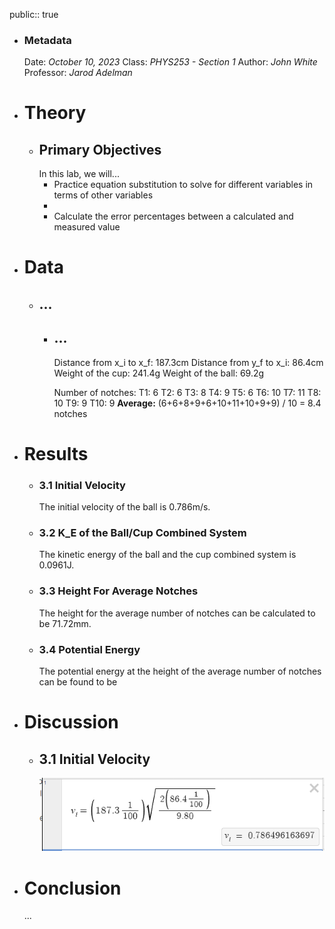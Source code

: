 public:: true

- ### Metadata
  Date: *October 10, 2023*
  Class: *PHYS253 - Section 1*
  Author: *John White*
  Professor: *Jarod Adelman*
- # Theory
	- ## Primary Objectives
	  In this lab, we will...
	  * Practice equation substitution to solve for different variables in terms of other variables
	  * 
	  * Calculate the error percentages between a calculated and measured value
- # Data
	- ## ...
		- ## ...
		  Distance from x_i to x_f: 187.3cm
		  Distance from y_f to x_i: 86.4cm
		  Weight of the cup: 241.4g
		  Weight of the ball: 69.2g
		  
		  Number of notches: 
		  T1: 6
		  T2: 6
		  T3: 8
		  T4: 9
		  T5: 6
		  T6: 10
		  T7: 11
		  T8: 10
		  T9: 9
		  T10: 9
		  **Average:** (6+6+8+9+6+10+11+10+9+9) / 10 = 8.4 notches
- # Results
	- ### 3.1 Initial Velocity
	  The initial velocity of the ball is 0.786m/s.
	- ### 3.2 K_E of the Ball/Cup Combined System
	  The kinetic energy of the ball and the cup combined system is 0.0961J.
	- ### 3.3 Height For Average Notches
	  The height for the average number of notches can be calculated to be 71.72mm.
	- ### 3.4 Potential Energy
	  The potential energy at the height of the average number of notches can be found to be
- # Discussion
	- ## 3.1 Initial Velocity
	  ![image.png](../assets/image_1700000117217_0.png)
- # Conclusion
  ...